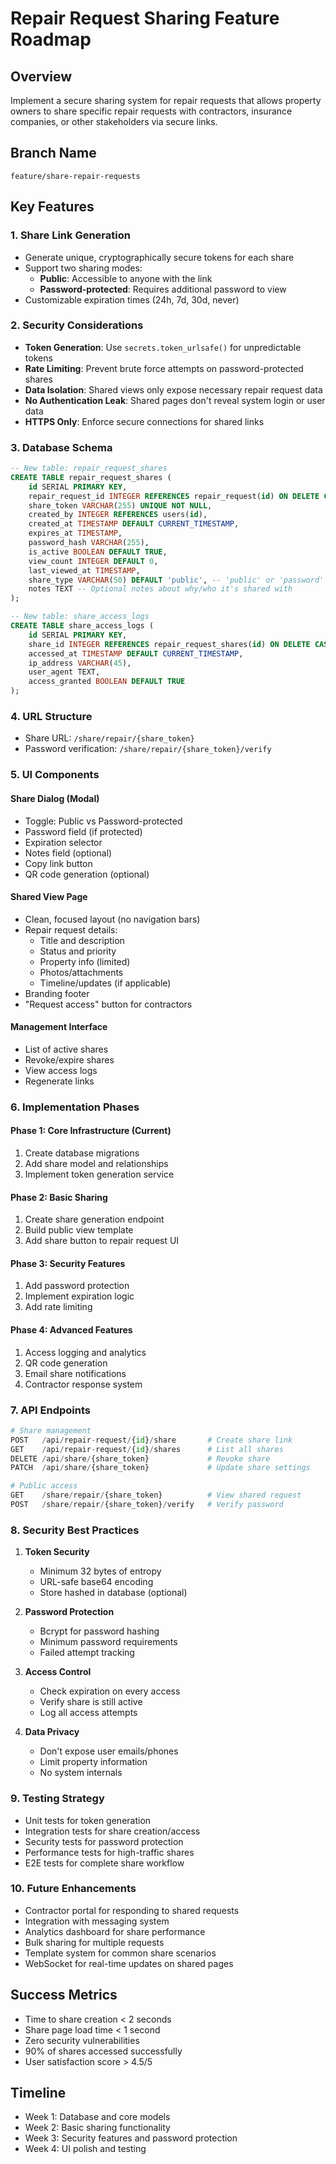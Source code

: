 # Repair Request Sharing Feature Roadmap

## Overview
Implement a secure sharing system for repair requests that allows property owners to share specific repair requests with contractors, insurance companies, or other stakeholders via secure links.

## Branch Name
`feature/share-repair-requests`

## Key Features

### 1. Share Link Generation
- Generate unique, cryptographically secure tokens for each share
- Support two sharing modes:
  - **Public**: Accessible to anyone with the link
  - **Password-protected**: Requires additional password to view
- Customizable expiration times (24h, 7d, 30d, never)

### 2. Security Considerations
- **Token Generation**: Use `secrets.token_urlsafe()` for unpredictable tokens
- **Rate Limiting**: Prevent brute force attempts on password-protected shares
- **Data Isolation**: Shared views only expose necessary repair request data
- **No Authentication Leak**: Shared pages don't reveal system login or user data
- **HTTPS Only**: Enforce secure connections for shared links

### 3. Database Schema

```sql
-- New table: repair_request_shares
CREATE TABLE repair_request_shares (
    id SERIAL PRIMARY KEY,
    repair_request_id INTEGER REFERENCES repair_request(id) ON DELETE CASCADE,
    share_token VARCHAR(255) UNIQUE NOT NULL,
    created_by INTEGER REFERENCES users(id),
    created_at TIMESTAMP DEFAULT CURRENT_TIMESTAMP,
    expires_at TIMESTAMP,
    password_hash VARCHAR(255),
    is_active BOOLEAN DEFAULT TRUE,
    view_count INTEGER DEFAULT 0,
    last_viewed_at TIMESTAMP,
    share_type VARCHAR(50) DEFAULT 'public', -- 'public' or 'password'
    notes TEXT -- Optional notes about why/who it's shared with
);

-- New table: share_access_logs
CREATE TABLE share_access_logs (
    id SERIAL PRIMARY KEY,
    share_id INTEGER REFERENCES repair_request_shares(id) ON DELETE CASCADE,
    accessed_at TIMESTAMP DEFAULT CURRENT_TIMESTAMP,
    ip_address VARCHAR(45),
    user_agent TEXT,
    access_granted BOOLEAN DEFAULT TRUE
);
```

### 4. URL Structure
- Share URL: `/share/repair/{share_token}`
- Password verification: `/share/repair/{share_token}/verify`

### 5. UI Components

#### Share Dialog (Modal)
- Toggle: Public vs Password-protected
- Password field (if protected)
- Expiration selector
- Notes field (optional)
- Copy link button
- QR code generation (optional)

#### Shared View Page
- Clean, focused layout (no navigation bars)
- Repair request details:
  - Title and description
  - Status and priority
  - Property info (limited)
  - Photos/attachments
  - Timeline/updates (if applicable)
- Branding footer
- "Request access" button for contractors

#### Management Interface
- List of active shares
- Revoke/expire shares
- View access logs
- Regenerate links

### 6. Implementation Phases

#### Phase 1: Core Infrastructure (Current)
1. Create database migrations
2. Add share model and relationships
3. Implement token generation service

#### Phase 2: Basic Sharing
1. Create share generation endpoint
2. Build public view template
3. Add share button to repair request UI

#### Phase 3: Security Features
1. Add password protection
2. Implement expiration logic
3. Add rate limiting

#### Phase 4: Advanced Features
1. Access logging and analytics
2. QR code generation
3. Email share notifications
4. Contractor response system

### 7. API Endpoints

```python
# Share management
POST   /api/repair-request/{id}/share       # Create share link
GET    /api/repair-request/{id}/shares      # List all shares
DELETE /api/share/{share_token}             # Revoke share
PATCH  /api/share/{share_token}             # Update share settings

# Public access
GET    /share/repair/{share_token}          # View shared request
POST   /share/repair/{share_token}/verify   # Verify password
```

### 8. Security Best Practices

1. **Token Security**
   - Minimum 32 bytes of entropy
   - URL-safe base64 encoding
   - Store hashed in database (optional)

2. **Password Protection**
   - Bcrypt for password hashing
   - Minimum password requirements
   - Failed attempt tracking

3. **Access Control**
   - Check expiration on every access
   - Verify share is still active
   - Log all access attempts

4. **Data Privacy**
   - Don't expose user emails/phones
   - Limit property information
   - No system internals

### 9. Testing Strategy

- Unit tests for token generation
- Integration tests for share creation/access
- Security tests for password protection
- Performance tests for high-traffic shares
- E2E tests for complete share workflow

### 10. Future Enhancements

- Contractor portal for responding to shared requests
- Integration with messaging system
- Analytics dashboard for share performance
- Bulk sharing for multiple requests
- Template system for common share scenarios
- WebSocket for real-time updates on shared pages

## Success Metrics

- Time to share creation < 2 seconds
- Share page load time < 1 second
- Zero security vulnerabilities
- 90% of shares accessed successfully
- User satisfaction score > 4.5/5

## Timeline

- Week 1: Database and core models
- Week 2: Basic sharing functionality
- Week 3: Security features and password protection
- Week 4: UI polish and testing